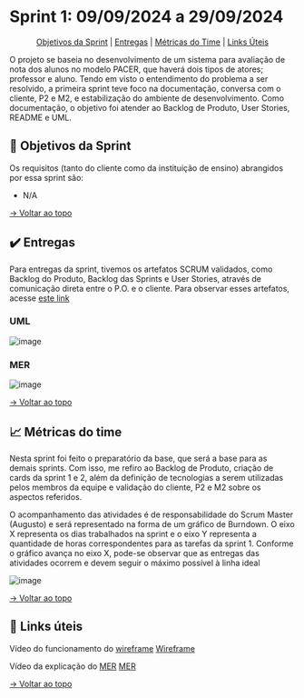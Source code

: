 # Sprint 1: 09/09/2024 a 29/09/2024

<div align="center">

[Objetivos da Sprint](https://github.com/SQLutions-FATEC/API-2-Semestre/blob/develop-1/README.md#-objetivos-da-sprint) | [Entregas](https://github.com/SQLutions-FATEC/API-2-Semestre/blob/develop-1/README.md#%EF%B8%8F-entregas) | [Métricas do Time](https://github.com/SQLutions-FATEC/API-2-Semestre/blob/develop-1/README.md#-m%C3%A9tricas-do-time) | [Links Úteis](https://github.com/SQLutions-FATEC/API-2-Semestre/blob/develop-1/README.md#-links-%C3%BAteis)

</div>

O projeto se baseia no desenvolvimento de um sistema para avaliação de nota dos alunos no modelo PACER, que haverá dois tipos de atores; professor e aluno. Tendo em visto o entendimento do problema a ser resolvido, a primeira sprint teve foco na documentação, conversa com o cliente, P2 e M2, e estabilização do ambiente de desenvolvimento. Como documentação, o objetivo foi atender ao Backlog de Produto, User Stories, README e UML.

## 🎯 Objetivos da Sprint

Os requisitos (tanto do cliente como da instituição de ensino) abrangidos por essa sprint são:
- N/A

[→ Voltar ao topo](https://github.com/SQLutions-FATEC/API-2-Semestre/blob/develop-1/README.md#sprint-1-09092024-a-29092024)

## ✔️ Entregas

Para entregas da sprint, tivemos os artefatos SCRUM validados, como Backlog do Produto, Backlog das Sprints e User Stories, através de comunicação direta entre o P.O. e o cliente. Para observar esses artefatos, acesse [este link](https://github.com/SQLutions-FATEC/API-2-Semestre?tab=readme-ov-file#-backlogs--user-stories)

### UML

![image](https://github.com/user-attachments/assets/1f7dcb02-06a9-4727-a419-513d14d1a8b6)

### MER

![image](https://github.com/user-attachments/assets/6cba016a-b15c-43ca-8dc7-a08ae6a71a2c)

[→ Voltar ao topo](https://github.com/SQLutions-FATEC/API-2-Semestre/blob/develop-1/README.md#sprint-1-09092024-a-29092024)

## 📈 Métricas do time

Nesta sprint foi feito o preparatório da base, que será a base para as demais sprints. Com isso, me refiro ao Backlog de Produto, criação de cards da sprint 1 e 2, além da definição de tecnologias a serem utilizadas pelos membros da equipe e validação do cliente, P2 e M2 sobre os aspectos referidos.

O acompanhamento das atividades é de responsabilidade do Scrum Master (Augusto) e será representado na forma de um gráfico de Burndown. O eixo X representa os dias trabalhados na sprint e o eixo Y representa a quantidade de horas correspondentes para as tarefas da sprint 1. Conforme o gráfico avança no eixo X, pode-se observar que as entregas das atividades ocorrem e devem seguir o máximo possível à linha ideal

![image](https://github.com/user-attachments/assets/a61d8caa-ae05-4490-acf5-0d4c5d8ef049)

[→ Voltar ao topo](https://github.com/SQLutions-FATEC/API-2-Semestre/blob/develop-1/README.md#sprint-1-09092024-a-29092024)

## 🔗 Links úteis

Vídeo do funcionamento do [wireframe](https://www.loom.com/share/9198ed6765cb4d23b3985322b7d98a77?sid=2a8631ce-c030-4ecf-a531-ce1cf86ed0d6)
[Wireframe](https://www.figma.com/proto/9GFN1bzp2LFcHMfjXq8jKt/FATEC?node-id=2-155&node-type=canvas&t=aQj9ZJOOt8IW1VxG-1&scaling=min-zoom&content-scaling=fixed&page-id=0%3A1&starting-point-node-id=2%3A155&show-proto-sidebar=1)

Vídeo da explicação do [MER](https://www.loom.com/share/7f6a6cc59978451b942e01854e632f90?sid=0bece905-9e7f-47d0-ac8a-1068eaecad46)
[MER](https://lucid.app/lucidchart/d3db8d95-2b6a-473f-8f60-90e07a328f93/edit?invitationId=inv_a0329dad-38a0-4aa1-93a9-6037de6f0d62)

[→ Voltar ao topo]()

